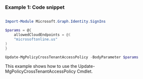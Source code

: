 ### Example 1: Code snippet

```powershell

Import-Module Microsoft.Graph.Identity.SignIns

$params = @{
	allowedCloudEndpoints = @(
	"microsoftonline.us"
)
}

Update-MgPolicyCrossTenantAccessPolicy -BodyParameter $params

```
This example shows how to use the Update-MgPolicyCrossTenantAccessPolicy Cmdlet.

